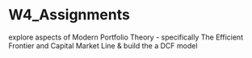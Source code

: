 # W4_Assignments
explore aspects of Modern Portfolio Theory - specifically The Efficient Frontier and Capital Market Line &amp; build the a  DCF model

